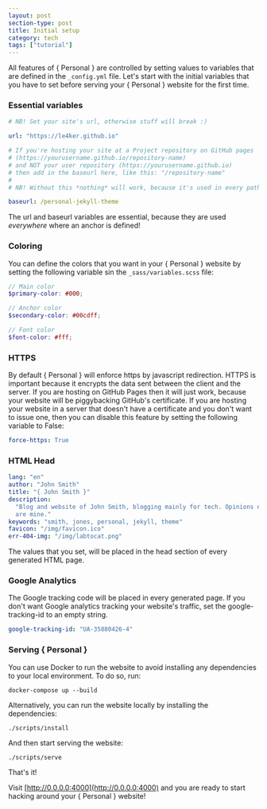 ```yaml
---
layout: post
section-type: post
title: Initial setup
category: tech
tags: ["tutorial"]
---
```


All features of { Personal } are controlled by setting values to variables that
are defined in the `_config.yml` file. Let's start with the initial variables
that you have to set before serving your { Personal } website for the first
time.

### Essential variables

```yaml
# NB! Set your site's url, otherwise stuff will break :)

url: "https://le4ker.github.io"

# If you're hosting your site at a Project repository on GitHub pages
# (https://yourusername.github.io/repository-name)
# and NOT your user repository (https://yourusername.github.io)
# then add in the baseurl here, like this: "/repository-name"
#
# NB! Without this *nothing* will work, because it's used in every path

baseurl: /personal-jekyll-theme
```

The url and baseurl variables are essential, because they are used _everywhere_
where an anchor is defined!

### Coloring

You can define the colors that you want in your { Personal } website by setting
the following variable sin the `_sass/variables.scss` file:

```scss
// Main color
$primary-color: #000;

// Anchor color
$secondary-color: #00cdff;

// Font color
$font-color: #fff;
```

### HTTPS

By default { Personal } will enforce https by javascript redirection. HTTPS is
important because it encrypts the data sent between the client and the server.
If you are hosting on GitHub Pages then it will just work, because your website
will be piggybacking GitHub's certificate. If you are hosting your website in a
server that doesn't have a certificate and you don't want to issue one, then you
can disable this feature by setting the following variable to False:

```yaml
force-https: True
```

### HTML Head

```yaml
lang: "en"
author: "John Smith"
title: "{ John Smith }"
description:
  "Blog and website of John Smith, blogging mainly for tech. Opinions expressed
  are mine."
keywords: "smith, jones, personal, jekyll, theme"
favicon: "/img/favicon.ico"
err-404-img: "/img/labtocat.png"
```

The values that you set, will be placed in the head section of every generated
HTML page.

### Google Analytics

The Google tracking code will be placed in every generated page. If you don't
want Google analytics tracking your website's traffic, set the
google-tracking-id to an empty string.

```yaml
google-tracking-id: "UA-35880426-4"
```

### Serving { Personal }

You can use Docker to run the website to avoid installing any dependencies to
your local environment. To do so, run:

```shell
docker-compose up --build
```

Alternatively, you can run the website locally by installing the dependencies:

```shell
./scripts/install
```

And then start serving the website:

```shell
./scripts/serve
```

That's it!

Visit [http://0.0.0.0:4000](http://0.0.0.0:4000) and you are ready to start
hacking around your { Personal } website!
